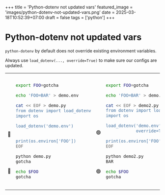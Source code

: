 +++
title = 'Python-dotenv not updated vars'
featured_image = 'images/python-dotenv-not-updated-vars.png'
date = 2025-03-18T10:52:39+07:00
draft = false
tags = ['python']
+++
# Python-dotenv not updated vars

`python-dotenv` by default does not override existing environment variables.

Always use `load_dotenv(..., override=True)` to make sure our configs are updated.

<table>
<!-- <tr>
<th>Before</th>
<th>After</th>
</tr> -->
<tr>
<td>
<br/>
<br/>
<br/>
<br/>
<br/>
<br/>
<br/>
<br/>
<br/>
🔴
<br/>
<br/>
<br/>
<br/>
<br/>
<br/>
🔴
<br/>
<br/>
<br/>

</td>
<td>
  
```bash
export FOO=gotcha

echo 'FOO=BAR' > demo.env

cat << EOF > demo.py
from dotenv import load_dotenv
import os

load_dotenv('demo.env')


print(os.environ['FOO'])
EOF

python demo.py
gotcha

echo $FOO
gotcha
```
  
</td>
<td>
<br/>
<br/>
<br/>
<br/>
<br/>
<br/>
<br/>
<br/>
<br/>
🟢
<br/>
<br/>
<br/>
<br/>
<br/>
<br/>
🟢
<br/>
<br/>
<br/>

</td>
<td>

```bash
export FOO=gotcha

echo 'FOO=BAR' > demo.env

cat << EOF > demo2.py
from dotenv import load_dotenv
import os

load_dotenv('demo.env',
            override=True)

print(os.environ['FOO'])
EOF

python demo2.py
BAR

echo $FOO
gotcha
```

</td>
</tr>
</table>
